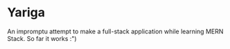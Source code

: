 # Yariga
An impromptu attempt to make a full-stack application while learning MERN Stack. So far it works :")
